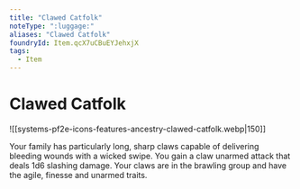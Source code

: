 ```yaml
---
title: "Clawed Catfolk"
noteType: ":luggage:"
aliases: "Clawed Catfolk"
foundryId: Item.qcX7uCBuEYJehxjX
tags:
  - Item
---
```


# Clawed Catfolk
![[systems-pf2e-icons-features-ancestry-clawed-catfolk.webp|150]]

Your family has particularly long, sharp claws capable of delivering bleeding wounds with a wicked swipe. You gain a claw unarmed attack that deals 1d6 slashing damage. Your claws are in the brawling group and have the agile, finesse and unarmed traits.
